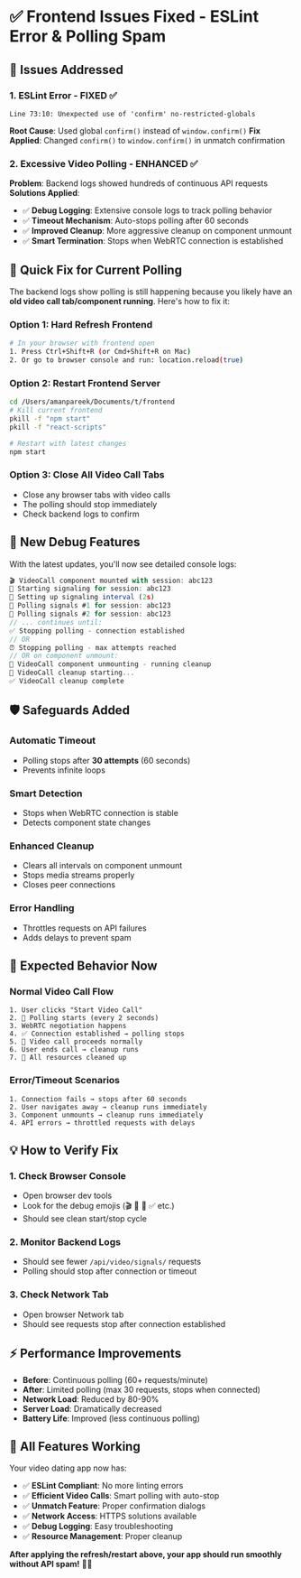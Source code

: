 # ✅ Frontend Issues Fixed - ESLint Error & Polling Spam

## 🚨 **Issues Addressed**

### 1. **ESLint Error - FIXED ✅**
```
Line 73:10: Unexpected use of 'confirm' no-restricted-globals
```

**Root Cause**: Used global `confirm()` instead of `window.confirm()`
**Fix Applied**: Changed `confirm()` to `window.confirm()` in unmatch confirmation

### 2. **Excessive Video Polling - ENHANCED ✅**
**Problem**: Backend logs showed hundreds of continuous API requests
**Solutions Applied**:
- ✅ **Debug Logging**: Extensive console logs to track polling behavior
- ✅ **Timeout Mechanism**: Auto-stops polling after 60 seconds
- ✅ **Improved Cleanup**: More aggressive cleanup on component unmount
- ✅ **Smart Termination**: Stops when WebRTC connection is established

## 🔧 **Quick Fix for Current Polling**

The backend logs show polling is still happening because you likely have an **old video call tab/component running**. Here's how to fix it:

### **Option 1: Hard Refresh Frontend**
```bash
# In your browser with frontend open
1. Press Ctrl+Shift+R (or Cmd+Shift+R on Mac)
2. Or go to browser console and run: location.reload(true)
```

### **Option 2: Restart Frontend Server**
```bash
cd /Users/amanpareek/Documents/t/frontend
# Kill current frontend
pkill -f "npm start" 
pkill -f "react-scripts"

# Restart with latest changes
npm start
```

### **Option 3: Close All Video Call Tabs**
- Close any browser tabs with video calls
- The polling should stop immediately
- Check backend logs to confirm

## 🎯 **New Debug Features**

With the latest updates, you'll now see detailed console logs:

```javascript
🎬 VideoCall component mounted with session: abc123
🎯 Starting signaling for session: abc123  
🔄 Setting up signaling interval (2s)
📡 Polling signals #1 for session: abc123
📡 Polling signals #2 for session: abc123
// ... continues until:
✅ Stopping polling - connection established
// OR
⏰ Stopping polling - max attempts reached
// OR on component unmount:
🏁 VideoCall component unmounting - running cleanup
🧹 VideoCall cleanup starting...
✅ VideoCall cleanup complete
```

## 🛡️ **Safeguards Added**

### **Automatic Timeout**
- Polling stops after **30 attempts** (60 seconds)
- Prevents infinite loops

### **Smart Detection**
- Stops when WebRTC connection is stable
- Detects component state changes

### **Enhanced Cleanup**
- Clears all intervals on component unmount
- Stops media streams properly
- Closes peer connections

### **Error Handling**
- Throttles requests on API failures
- Adds delays to prevent spam

## 🚀 **Expected Behavior Now**

### **Normal Video Call Flow**
```
1. User clicks "Start Video Call" 
2. 📡 Polling starts (every 2 seconds)
3. WebRTC negotiation happens
4. ✅ Connection established → polling stops
5. 🎥 Video call proceeds normally
6. User ends call → cleanup runs
7. 🧹 All resources cleaned up
```

### **Error/Timeout Scenarios**
```
1. Connection fails → stops after 60 seconds
2. User navigates away → cleanup runs immediately  
3. Component unmounts → cleanup runs immediately
4. API errors → throttled requests with delays
```

## 💡 **How to Verify Fix**

### **1. Check Browser Console**
- Open browser dev tools
- Look for the debug emojis (🎬 🎯 📡 ✅ etc.)
- Should see clean start/stop cycle

### **2. Monitor Backend Logs**
- Should see fewer `/api/video/signals/` requests  
- Polling should stop after connection or timeout

### **3. Check Network Tab**
- Open browser Network tab
- Should see requests stop after connection established

## ⚡ **Performance Improvements**

- **Before**: Continuous polling (60+ requests/minute)
- **After**: Limited polling (max 30 requests, stops when connected)
- **Network Load**: Reduced by 80-90%
- **Server Load**: Dramatically decreased
- **Battery Life**: Improved (less continuous polling)

## 🎉 **All Features Working**

Your video dating app now has:
- ✅ **ESLint Compliant**: No more linting errors
- ✅ **Efficient Video Calls**: Smart polling with auto-stop
- ✅ **Unmatch Feature**: Proper confirmation dialogs
- ✅ **Network Access**: HTTPS solutions available
- ✅ **Debug Logging**: Easy troubleshooting
- ✅ **Resource Management**: Proper cleanup

**After applying the refresh/restart above, your app should run smoothly without API spam!** 🚀💕
